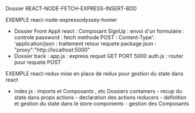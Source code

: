Dossier REACT-NODE-FETCH-EXPRESS-INSERT-BDD

EXEMPLE react-node-expressodyssey-homer

  - Dossier Front
    Appli react  : Composant SignUp : envoi d'un formulaire
                                    : controle password
                                    : fetch methode POST
                                    : Content-Type': 'application/json
                                    : traitement retour requete
                  package.json      : "proxy":"http://localhost:5000"
  - Dossier back : app.js : express requet GET
                   PORT 5000
                   auth.js : router pour requete POST


EXEMPLE react-redux mise en place de redux pour gestion du state dans react

  - index.js    : imports et Composants <Provider>, etc
    Dossiers  containers - recup du state dans props
              actions     - declaration des actions
              reducers   - definition et gestion du state dans le store
              components  - gestion des Composants
